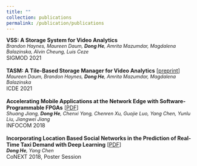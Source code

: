 ```yaml
---
title: ""
collection: publications
permalink: /publication/publications
---
```

<b>VSS: A Storage System for Video Analytics</b><br>
<i style="font-size:90%">Brandon Haynes, Maureen Daum, <b>Dong He</b>, Amrita Mazumdar, Magdalena Balazinska, Alvin Cheung, Luis Ceze</i> <br>
SIGMOD 2021 <br>
<br>
<b>TASM: A Tile-Based Storage Manager for Video Analytics</b> [[preprint](https://arxiv.org/abs/2006.02958)]<br>
<i style="font-size:90%">Maureen Daum, Brandon Haynes, <b>Dong He</b>, Amrita Mazumdar, Magdalena Balazinska</i> <br>
ICDE 2021 <br>
<br>
<b>Accelerating Mobile Applications at the Network Edge with Software-Programmable FPGAs</b> [[PDF](https://dongheuw.github.io/files/edgefpga-infocom18.pdf)] <br>
<i style="font-size:90%">Shuang Jiang, <b>Dong He</b>, Chenxi Yang, Chenren Xu, Guojie Luo, Yang Chen, Yunlu Liu, Jiangwei Jiang</i> <br>
INFOCOM 2018 <br>
<br>
<b>Incorporating Location Based Social Networks in the Prediction of Real-Time Taxi Demand with Deep Learning</b> [[PDF](https://dongheuw.github.io/files/taxi-conext18.pdf)] <br>
<i style="font-size:90%"><b>Dong He</b>, Yang Chen</i> <br>
CoNEXT 2018, Poster Session <br>